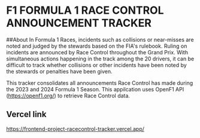 # F1 FORMULA 1 RACE CONTROL ANNOUNCEMENT TRACKER

##About
In Formula 1 Races, incidents such as collisions or near-misses are noted and judged by the stewards based on the FIA's rulebook.
Ruling on incidents are announced by Race Control throughout the Grand Prix.
With simultaneous actions happening in the track among the 20 drivers, it can be difficult to track whether collisions or other incidents have been noted by the stewards or penalties have been given.

This tracker consolidates all announcements Race Control has made during the 2023 and 2024 Formula 1 Season.
This appilcation uses OpenF1 API (https://openf1.org/) to retrieve Race Control data.

## Vercel link
https://frontend-project-racecontrol-tracker.vercel.app/
